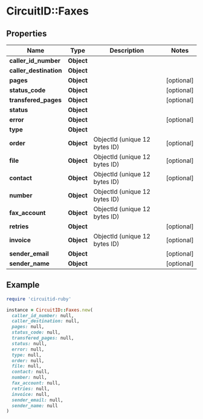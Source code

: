 # CircuitID::Faxes

## Properties

| Name | Type | Description | Notes |
| ---- | ---- | ----------- | ----- |
| **caller_id_number** | **Object** |  |  |
| **caller_destination** | **Object** |  |  |
| **pages** | **Object** |  | [optional] |
| **status_code** | **Object** |  | [optional] |
| **transfered_pages** | **Object** |  | [optional] |
| **status** | **Object** |  |  |
| **error** | **Object** |  | [optional] |
| **type** | **Object** |  |  |
| **order** | **Object** | ObjectId (unique 12 bytes ID) | [optional] |
| **file** | **Object** | ObjectId (unique 12 bytes ID) | [optional] |
| **contact** | **Object** | ObjectId (unique 12 bytes ID) | [optional] |
| **number** | **Object** | ObjectId (unique 12 bytes ID) |  |
| **fax_account** | **Object** | ObjectId (unique 12 bytes ID) |  |
| **retries** | **Object** |  | [optional] |
| **invoice** | **Object** | ObjectId (unique 12 bytes ID) | [optional] |
| **sender_email** | **Object** |  | [optional] |
| **sender_name** | **Object** |  | [optional] |

## Example

```ruby
require 'circuitid-ruby'

instance = CircuitID::Faxes.new(
  caller_id_number: null,
  caller_destination: null,
  pages: null,
  status_code: null,
  transfered_pages: null,
  status: null,
  error: null,
  type: null,
  order: null,
  file: null,
  contact: null,
  number: null,
  fax_account: null,
  retries: null,
  invoice: null,
  sender_email: null,
  sender_name: null
)
```


